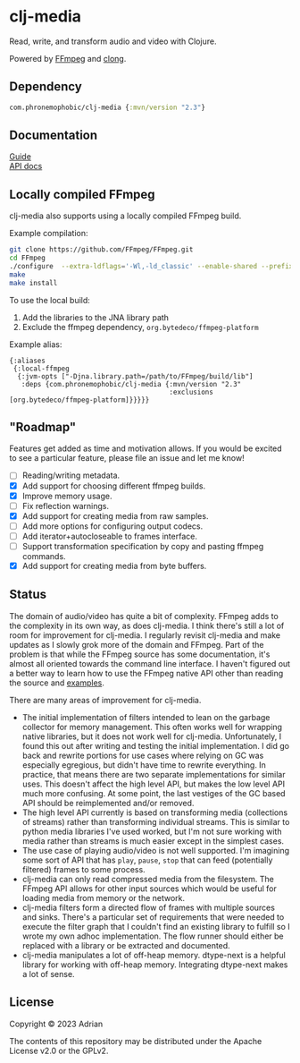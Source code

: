 # clj-media

Read, write, and transform audio and video with Clojure.

Powered by [FFmpeg](https://ffmpeg.org/) and [clong](https://github.com/phronmophobic/clong).


## Dependency

```clojure
com.phronemophobic/clj-media {:mvn/version "2.3"}
```

## Documentation

[Guide](https://phronmophobic.github.io/clj-media/)  
[API docs](https://phronmophobic.github.io/clj-media/reference/)

## Locally compiled FFmpeg

clj-media also supports using a locally compiled FFmpeg build.

Example compilation:
```bash
git clone https://github.com/FFmpeg/FFmpeg.git
cd FFmpeg
./configure  --extra-ldflags='-Wl,-ld_classic' --enable-shared --prefix=`pwd`/build
make
make install
```

To use the local build:
1. Add the libraries to the JNA library path
2. Exclude the ffmpeg dependency, `org.bytedeco/ffmpeg-platform`

Example alias:
```edn
{:aliases
 {:local-ffmpeg
  {:jvm-opts ["-Djna.library.path=/path/to/FFmpeg/build/lib"]
   :deps {com.phronemophobic/clj-media {:mvn/version "2.3"
                                        :exclusions [org.bytedeco/ffmpeg-platform]}}}}}
```

## "Roadmap"

Features get added as time and motivation allows. If you would be excited to see a particular feature, please file an issue and let me know!

- [ ] Reading/writing metadata.
- [X] Add support for choosing different ffmpeg builds.
- [X] Improve memory usage.
- [ ] Fix reflection warnings.
- [X] Add support for creating media from raw samples.
- [ ] Add more options for configuring output codecs.
- [ ] Add iterator+autocloseable to frames interface.
- [ ] Support transformation specification by copy and pasting ffmpeg commands.
- [X] Add support for creating media from byte buffers.

## Status

The domain of audio/video has quite a bit of complexity. FFmpeg adds to the complexity in its own way, as does clj-media. I think there's still a lot of room for improvement for clj-media. I regularly revisit clj-media and make updates as I slowly grok more of the domain and FFmpeg. Part of the problem is that while the FFmpeg source has some documentation, it's almost all oriented towards the command line interface. I haven't figured out a better way to learn how to use the FFmpeg native API other than reading the source and [examples](https://github.com/FFmpeg/FFmpeg/tree/master/doc/examples). 

There are many areas of improvement for clj-media.
- The initial implementation of filters intended to lean on the garbage collector for memory management. This often works well for wrapping native libraries, but it does not work well for clj-media. Unfortunately, I found this out after writing and testing the initial implementation. I did go back and rewrite portions for use cases where relying on GC was especially egregious, but didn't have time to rewrite everything. In practice, that means there are two separate implementations for similar uses. This doesn't affect the high level API, but makes the low level API much more confusing. At some point, the last vestiges of the GC based API should be reimplemented and/or removed.
- The high level API currently is based on transforming media (collections of streams) rather than transforming individual streams. This is similar to python media libraries I've used worked, but I'm not sure working with media rather than streams is much easier except in the simplest cases.
- The use case of playing audio/video is not well supported. I'm imagining some sort of API that has `play`, `pause`, `stop` that can feed (potentially filtered) frames to some process.
- clj-media can only read compressed media from the filesystem. The FFmpeg API allows for other input sources which would be useful for loading media from memory or the network.
- clj-media filters form a directed flow of frames with multiple sources and sinks. There's a particular set of requirements that were needed to execute the filter graph that I couldn't find an existing library to fulfill so I wrote my own adhoc implementation. The flow runner should either be replaced with a library or be extracted and documented.
- clj-media manipulates a lot of off-heap memory. dtype-next is a helpful library for working with off-heap memory. Integrating dtype-next makes a lot of sense.

## License

Copyright © 2023 Adrian

The contents of this repository may be distributed under the Apache License v2.0 or the GPLv2.
